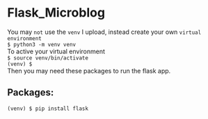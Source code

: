 # Flask_Microblog
You may `not` use the `venv` I upload, instead create your own `virtual environment`        
```$ python3 -m venv venv```                    
To active your virtual environment      
```$ source venv/bin/activate```        
```(venv) $```           
Then you may need these packages to run the flask app.
## Packages:
```(venv) $ pip install flask```
